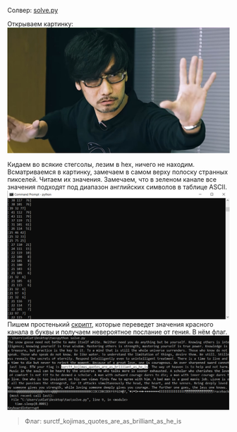 Солвер: [solve.py](solve.py)

Открываем картинку:  
<img src="kojima.png"/>

Кидаем во всякие стегсолы, лезим в hex, ничего не находим.  
Всматриваемся в картинку, замечаем в самом верху полоску странных пикселей. Читаем их значения. Замечаем, что в зеленом канале все значения подходят под диапазон английских символов в таблице ASCII.
<img src="bgr.png"/>  
Пишем простенький [скрипт](solve.py), которые переведет значения красного канала в буквы и получаем невероятное послание от гения. В нём флаг.  
<img src="msg.png"/>  

> Флаг: surctf_kojimas_quotes_are_as_brilliant_as_he_is
